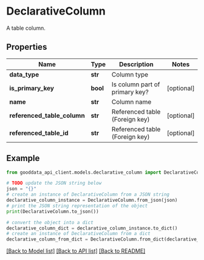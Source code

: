 # DeclarativeColumn

A table column.

## Properties

Name | Type | Description | Notes
------------ | ------------- | ------------- | -------------
**data_type** | **str** | Column type | 
**is_primary_key** | **bool** | Is column part of primary key? | [optional] 
**name** | **str** | Column name | 
**referenced_table_column** | **str** | Referenced table (Foreign key) | [optional] 
**referenced_table_id** | **str** | Referenced table (Foreign key) | [optional] 

## Example

```python
from gooddata_api_client.models.declarative_column import DeclarativeColumn

# TODO update the JSON string below
json = "{}"
# create an instance of DeclarativeColumn from a JSON string
declarative_column_instance = DeclarativeColumn.from_json(json)
# print the JSON string representation of the object
print(DeclarativeColumn.to_json())

# convert the object into a dict
declarative_column_dict = declarative_column_instance.to_dict()
# create an instance of DeclarativeColumn from a dict
declarative_column_from_dict = DeclarativeColumn.from_dict(declarative_column_dict)
```
[[Back to Model list]](../README.md#documentation-for-models) [[Back to API list]](../README.md#documentation-for-api-endpoints) [[Back to README]](../README.md)


